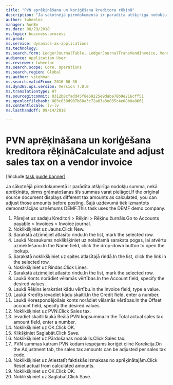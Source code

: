 ```yaml
--- 
title: "PVN aprēķināšana un koriģēšana kreditora rēķinā"
description: "Ja sākotnējā pirmdokumentā ir parādīta atšķirīga nodokļu summa, nekā aprēķināts, pirms grāmatošanas šīs summas varat pielāgot."
author: twheeloc
manager: AnnBe
ms.date: 08/29/2018
ms.topic: business-process
ms.prod: 
ms.service: dynamics-ax-applications
ms.technology: 
ms.search.form: LedgerJournalTable, LedgerJournalTransVendInvoice, VendTableLookup, TaxTmpWorkTrans
audience: Application User
ms.reviewer: twheeloc
ms.search.scope: Core, Operations
ms.search.region: Global
ms.author: vstehman
ms.search.validFrom: 2016-06-30
ms.dyn365.ops.version: Version 7.0.0
ms.translationtype: HT
ms.sourcegitcommit: 0312b8cfadd45f8e59225e9daba78b9e216cff51
ms.openlocfilehash: 803c038d907b68a3c72a83a3e035c4e08b8a8661
ms.contentlocale: lv-lv
ms.lasthandoff: 09/14/2018

---
```

# <a name="calculate-and-adjust-sales-tax-on-a-vendor-invoice"></a><span data-ttu-id="ddf49-103">PVN aprēķināšana un koriģēšana kreditora rēķinā</span><span class="sxs-lookup"><span data-stu-id="ddf49-103">Calculate and adjust sales tax on a vendor invoice</span></span>

[!include [task guide banner](../../includes/task-guide-banner.md)]

<span data-ttu-id="ddf49-104">Ja sākotnējā pirmdokumentā ir parādīta atšķirīga nodokļu summa, nekā aprēķināts, pirms grāmatošanas šīs summas varat pielāgot.</span><span class="sxs-lookup"><span data-stu-id="ddf49-104">If the original source document displays different tax amounts as calculated, you can adjust those amounts before posting.</span></span> <span data-ttu-id="ddf49-105">Šajā uzdevumā tiek izmantots demonstrācijas uzņēmums DEMF.</span><span class="sxs-lookup"><span data-stu-id="ddf49-105">This task uses the DEMF demo company.</span></span>

1. <span data-ttu-id="ddf49-106">Pārejiet uz sadaļu Kreditori > Rēķini > Rēķinu žurnāls.</span><span class="sxs-lookup"><span data-stu-id="ddf49-106">Go to Accounts payable > Invoices > Invoice journal.</span></span>
2. <span data-ttu-id="ddf49-107">Noklikšķiniet uz Jauns.</span><span class="sxs-lookup"><span data-stu-id="ddf49-107">Click New.</span></span>
3. <span data-ttu-id="ddf49-108">Sarakstā atzīmējiet atlasīto rindu.</span><span class="sxs-lookup"><span data-stu-id="ddf49-108">In the list, mark the selected row.</span></span>
4. <span data-ttu-id="ddf49-109">Laukā Nosaukums noklikšķiniet uz nolaižamā saraksta pogas, lai atvērtu uzmeklēšanu.</span><span class="sxs-lookup"><span data-stu-id="ddf49-109">In the Name field, click the drop-down button to open the lookup.</span></span>
5. <span data-ttu-id="ddf49-110">Sarakstā noklikšķiniet uz saites atlasītajā rindā.</span><span class="sxs-lookup"><span data-stu-id="ddf49-110">In the list, click the link in the selected row.</span></span>
6. <span data-ttu-id="ddf49-111">Noklikšķiniet uz Rindas.</span><span class="sxs-lookup"><span data-stu-id="ddf49-111">Click Lines.</span></span>
7. <span data-ttu-id="ddf49-112">Sarakstā atzīmējiet atlasīto rindu.</span><span class="sxs-lookup"><span data-stu-id="ddf49-112">In the list, mark the selected row.</span></span>
8. <span data-ttu-id="ddf49-113">Laukā Konts norādiet vēlamās vērtības.</span><span class="sxs-lookup"><span data-stu-id="ddf49-113">In the Account field, specify the desired values.</span></span>
9. <span data-ttu-id="ddf49-114">Laukā Rēķins ierakstiet kādu vērtību.</span><span class="sxs-lookup"><span data-stu-id="ddf49-114">In the Invoice field, type a value.</span></span>
10. <span data-ttu-id="ddf49-115">Laukā Kredīts ievadiet kādu skaitli.</span><span class="sxs-lookup"><span data-stu-id="ddf49-115">In the Credit field, enter a number.</span></span>
11. <span data-ttu-id="ddf49-116">Laukā Korespondējošais konts norādiet vēlamās vērtības.</span><span class="sxs-lookup"><span data-stu-id="ddf49-116">In the Offset account field, specify the desired values.</span></span>
12. <span data-ttu-id="ddf49-117">Noklikšķiniet uz PVN.</span><span class="sxs-lookup"><span data-stu-id="ddf49-117">Click Sales tax.</span></span>
13. <span data-ttu-id="ddf49-118">Ievadiet skaitli laukā Reālā PVN kopsumma.</span><span class="sxs-lookup"><span data-stu-id="ddf49-118">In the Total actual sales tax amount field, enter a number.</span></span>
14. <span data-ttu-id="ddf49-119">Noklikšķiniet uz OK.</span><span class="sxs-lookup"><span data-stu-id="ddf49-119">Click OK.</span></span>
15. <span data-ttu-id="ddf49-120">Klikšķiniet Saglabāt.</span><span class="sxs-lookup"><span data-stu-id="ddf49-120">Click Save.</span></span>
16. <span data-ttu-id="ddf49-121">Noklikšķiniet uz Pārdošanas nodoklis.</span><span class="sxs-lookup"><span data-stu-id="ddf49-121">Click Sales tax.</span></span>
17. <span data-ttu-id="ddf49-122">PVN summas katram PVN kodam iespējams koriģēt cilnē Korekcija.</span><span class="sxs-lookup"><span data-stu-id="ddf49-122">On the Adjustment tab, the sales tax amounts can be adjusted per sales tax code.</span></span>
18. <span data-ttu-id="ddf49-123">Noklikšķiniet uz Atiestatīt faktiskās izmaksas no aprēķinātajām.</span><span class="sxs-lookup"><span data-stu-id="ddf49-123">Click Reset actual from calculated amounts.</span></span>
19. <span data-ttu-id="ddf49-124">Noklikšķiniet uz OK.</span><span class="sxs-lookup"><span data-stu-id="ddf49-124">Click OK.</span></span>
20. <span data-ttu-id="ddf49-125">Noklikšķiniet uz Saglabāt.</span><span class="sxs-lookup"><span data-stu-id="ddf49-125">Click Save.</span></span>


